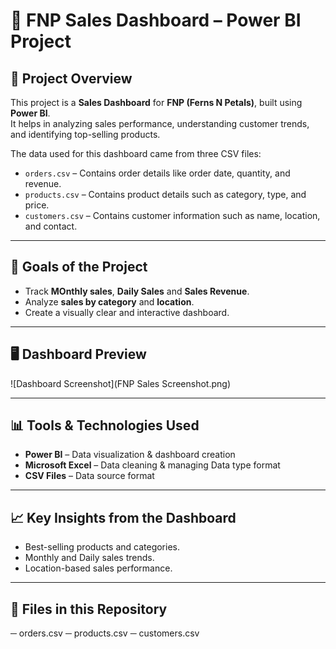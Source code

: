 # 🛒 FNP Sales Dashboard – Power BI Project

## 📌 Project Overview
This project is a **Sales Dashboard** for **FNP (Ferns N Petals)**, built using **Power BI**.  
It helps in analyzing sales performance, understanding customer trends, and identifying top-selling products.

The data used for this dashboard came from three CSV files:
- `orders.csv` – Contains order details like order date, quantity, and revenue.
- `products.csv` – Contains product details such as category, type, and price.
- `customers.csv` – Contains customer information such as name, location, and contact.

---

## 🎯 Goals of the Project
- Track **MOnthly sales**, **Daily Sales** and **Sales Revenue**.
- Analyze **sales by category** and **location**.
- Create a visually clear and interactive dashboard.

---

## 🖥 Dashboard Preview
![Dashboard Screenshot](FNP Sales Screenshot.png)  

---

## 📊 Tools & Technologies Used
- **Power BI** – Data visualization & dashboard creation
- **Microsoft Excel** – Data cleaning & managing Data type format
- **CSV Files** – Data source format

---

## 📈 Key Insights from the Dashboard
- Best-selling products and categories.
- Monthly and Daily sales trends.
- Location-based sales performance.

---

## 📂 Files in this Repository
─ orders.csv
─ products.csv
─ customers.csv
